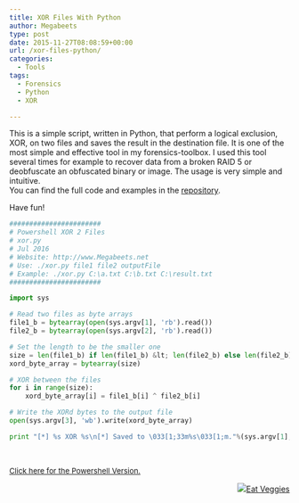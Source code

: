 ```yaml
---
title: XOR Files With Python
author: Megabeets
type: post
date: 2015-11-27T08:08:59+00:00
url: /xor-files-python/
categories:
  - Tools
tags:
  - Forensics
  - Python
  - XOR

---
```

This is a simple script, written in Python, that perform a logical exclusion, XOR, on two files and saves the result in the destination file. It is one of the most simple and effective tool in my forensics-toolbox. I used this tool several times for example to recover data from a broken RAID 5 or deobfuscate an obfuscated binary or image. The usage is very simple and intuitive.  
You can find the full code and examples in the [repository][1].

Have fun!

```python
#######################
# Powershell XOR 2 Files
# xor.py
# Jul 2016
# Website: http://www.Megabeets.net
# Use: ./xor.py file1 file2 outputFile
# Example: ./xor.py C:\a.txt C:\b.txt C:\result.txt
#######################

import sys

# Read two files as byte arrays
file1_b = bytearray(open(sys.argv[1], 'rb').read())
file2_b = bytearray(open(sys.argv[2], 'rb').read())

# Set the length to be the smaller one
size = len(file1_b) if len(file1_b) &lt; len(file2_b) else len(file2_b)
xord_byte_array = bytearray(size)

# XOR between the files
for i in range(size):
	xord_byte_array[i] = file1_b[i] ^ file2_b[i]

# Write the XORd bytes to the output file	
open(sys.argv[3], 'wb').write(xord_byte_array)

print "[*] %s XOR %s\n[*] Saved to \033[1;33m%s\033[1;m."%(sys.argv[1], sys.argv[2], sys.argv[3])
```


&nbsp;

[<span style="font-size: 10pt;">Click here for the Powershell Version.</span>][2]

<div class="nf-post-footer">
  <p style="text-align: right">
    <a href="https://www.megabeets.net/about.html#vegan"><img src="../uploads/megabeets_inline_logo.png" />Eat Veggies</a>
  </p>
</div>

 [1]: https://github.com/ITAYC0HEN/XOR-Files
 [2]: https://www.megabeets.net/xor-files-powershell/